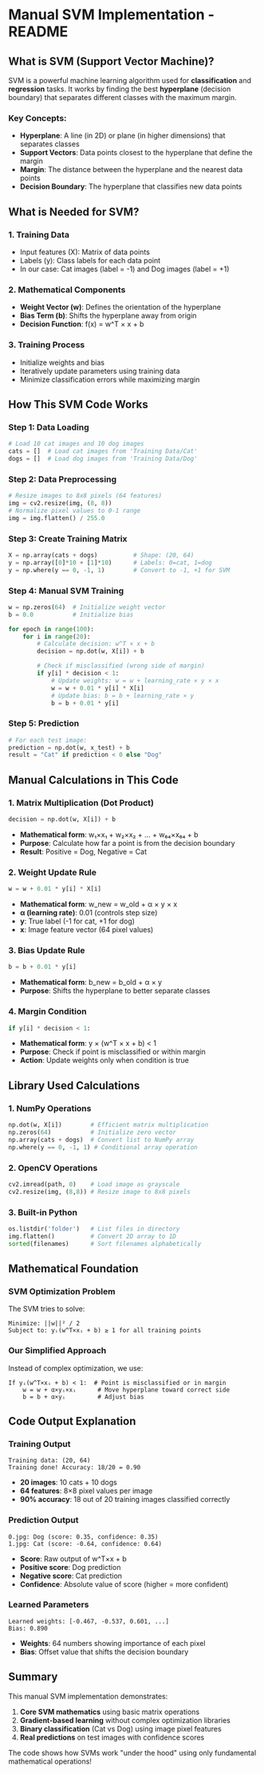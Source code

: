 # Manual SVM Implementation - README

## What is SVM (Support Vector Machine)?

SVM is a powerful machine learning algorithm used for **classification** and **regression** tasks. It works by finding the best **hyperplane** (decision boundary) that separates different classes with the maximum margin.

### Key Concepts:

- **Hyperplane**: A line (in 2D) or plane (in higher dimensions) that separates classes
- **Support Vectors**: Data points closest to the hyperplane that define the margin
- **Margin**: The distance between the hyperplane and the nearest data points
- **Decision Boundary**: The hyperplane that classifies new data points

## What is Needed for SVM?

### 1. **Training Data**

- Input features (X): Matrix of data points
- Labels (y): Class labels for each data point
- In our case: Cat images (label = -1) and Dog images (label = +1)

### 2. **Mathematical Components**

- **Weight Vector (w)**: Defines the orientation of the hyperplane
- **Bias Term (b)**: Shifts the hyperplane away from origin
- **Decision Function**: f(x) = w^T × x + b

### 3. **Training Process**

- Initialize weights and bias
- Iteratively update parameters using training data
- Minimize classification errors while maximizing margin

## How This SVM Code Works

### Step 1: Data Loading

```python
# Load 10 cat images and 10 dog images
cats = []  # Load cat images from 'Training Data/Cat'
dogs = []  # Load dog images from 'Training Data/Dog'
```

### Step 2: Data Preprocessing

```python
# Resize images to 8x8 pixels (64 features)
img = cv2.resize(img, (8, 8))
# Normalize pixel values to 0-1 range
img = img.flatten() / 255.0
```

### Step 3: Create Training Matrix

```python
X = np.array(cats + dogs)          # Shape: (20, 64)
y = np.array([0]*10 + [1]*10)      # Labels: 0=cat, 1=dog
y = np.where(y == 0, -1, 1)        # Convert to -1, +1 for SVM
```

### Step 4: Manual SVM Training

```python
w = np.zeros(64)  # Initialize weight vector
b = 0.0           # Initialize bias

for epoch in range(100):
    for i in range(20):
        # Calculate decision: w^T × x + b
        decision = np.dot(w, X[i]) + b

        # Check if misclassified (wrong side of margin)
        if y[i] * decision < 1:
            # Update weights: w = w + learning_rate × y × x
            w = w + 0.01 * y[i] * X[i]
            # Update bias: b = b + learning_rate × y
            b = b + 0.01 * y[i]
```

### Step 5: Prediction

```python
# For each test image:
prediction = np.dot(w, x_test) + b
result = "Cat" if prediction < 0 else "Dog"
```

## Manual Calculations in This Code

### 1. **Matrix Multiplication (Dot Product)**

```python
decision = np.dot(w, X[i]) + b
```

- **Mathematical form**: w₁×x₁ + w₂×x₂ + ... + w₆₄×x₆₄ + b
- **Purpose**: Calculate how far a point is from the decision boundary
- **Result**: Positive = Dog, Negative = Cat

### 2. **Weight Update Rule**

```python
w = w + 0.01 * y[i] * X[i]
```

- **Mathematical form**: w_new = w_old + α × y × x
- **α (learning rate)**: 0.01 (controls step size)
- **y**: True label (-1 for cat, +1 for dog)
- **x**: Image feature vector (64 pixel values)

### 3. **Bias Update Rule**

```python
b = b + 0.01 * y[i]
```

- **Mathematical form**: b_new = b_old + α × y
- **Purpose**: Shifts the hyperplane to better separate classes

### 4. **Margin Condition**

```python
if y[i] * decision < 1:
```

- **Mathematical form**: y × (w^T × x + b) < 1
- **Purpose**: Check if point is misclassified or within margin
- **Action**: Update weights only when condition is true

## Library Used Calculations

### 1. **NumPy Operations**

```python
np.dot(w, X[i])        # Efficient matrix multiplication
np.zeros(64)           # Initialize zero vector
np.array(cats + dogs)  # Convert list to NumPy array
np.where(y == 0, -1, 1) # Conditional array operation
```

### 2. **OpenCV Operations**

```python
cv2.imread(path, 0)    # Load image as grayscale
cv2.resize(img, (8,8)) # Resize image to 8x8 pixels
```

### 3. **Built-in Python**

```python
os.listdir('folder')   # List files in directory
img.flatten()          # Convert 2D array to 1D
sorted(filenames)      # Sort filenames alphabetically
```

## Mathematical Foundation

### SVM Optimization Problem

The SVM tries to solve:

```
Minimize: ||w||² / 2
Subject to: yᵢ(w^T×xᵢ + b) ≥ 1 for all training points
```

### Our Simplified Approach

Instead of complex optimization, we use:

```
If yᵢ(w^T×xᵢ + b) < 1:  # Point is misclassified or in margin
    w = w + α×yᵢ×xᵢ      # Move hyperplane toward correct side
    b = b + α×yᵢ         # Adjust bias
```

## Code Output Explanation

### Training Output

```
Training data: (20, 64)
Training done! Accuracy: 18/20 = 0.90
```

- **20 images**: 10 cats + 10 dogs
- **64 features**: 8×8 pixel values per image
- **90% accuracy**: 18 out of 20 training images classified correctly

### Prediction Output

```
0.jpg: Dog (score: 0.35, confidence: 0.35)
1.jpg: Cat (score: -0.64, confidence: 0.64)
```

- **Score**: Raw output of w^T×x + b
- **Positive score**: Dog prediction
- **Negative score**: Cat prediction
- **Confidence**: Absolute value of score (higher = more confident)

### Learned Parameters

```
Learned weights: [-0.467, -0.537, 0.601, ...]
Bias: 0.890
```

- **Weights**: 64 numbers showing importance of each pixel
- **Bias**: Offset value that shifts the decision boundary

## Summary

This manual SVM implementation demonstrates:

1. **Core SVM mathematics** using basic matrix operations
2. **Gradient-based learning** without complex optimization libraries
3. **Binary classification** (Cat vs Dog) using image pixel features
4. **Real predictions** on test images with confidence scores

The code shows how SVMs work "under the hood" using only fundamental mathematical operations!
